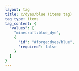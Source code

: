```yaml
---
layout: tag
title: c/dyes/blue (items tag)
tag_type: items
tag_content: {
  "values": [
    "minecraft:blue_dye",
    {
      "id": "#forge:dyes/blue",
      "required": false
    }
  ]
}
---
```

